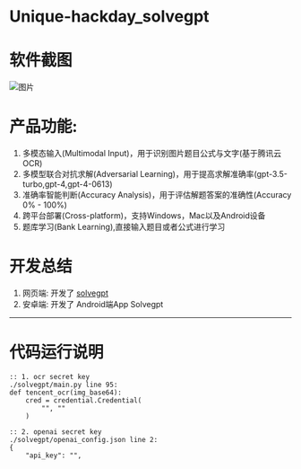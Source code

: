 # Unique-hackday_solvegpt

# 软件截图
![图片](https://github.com/hongshen-zhang/Unique-hackday_solvegpt/assets/51727955/07e774e9-1c41-4daf-9eed-44c4673b5169)


# 产品功能:
1. 多模态输入(Multimodal Input)，用于识别图片题目公式与文字(基于腾讯云OCR)
2. 多模型联合对抗求解(Adversarial Learning)，用于提高求解准确率(gpt-3.5-turbo,gpt-4,gpt-4-0613)
3. 准确率智能判断(Accuracy Analysis)，用于评估解题答案的准确性(Accuracy 0% - 100%)
4. 跨平台部署(Cross-platform)，支持Windows，Mac以及Android设备
5. 题库学习(Bank Learning),直接输入题目或者公式进行学习


# 开发总结

1. 网页端: 开发了 [solvegpt](http://118.89.117.111/solvegpt/index.html)
2. 安卓端: 开发了 Android端App Solvegpt

---


# 代码运行说明

```
:: 1. ocr secret key
./solvegpt/main.py line 95:
def tencent_ocr(img_base64):
    cred = credential.Credential(
        "", ""
    )
 
:: 2. openai secret key
./solvegpt/openai_config.json line 2:
{
    "api_key": "",
